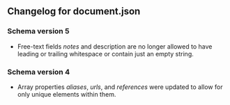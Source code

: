 ## Changelog for document.json

### Schema version 5

* Free-text fields *notes* and description are no longer allowed to have leading or trailing whitespace or contain just an empty string.

### Schema version 4

* Array properties *aliases*, *urls*, and *references* were updated to allow for only unique elements within them.
